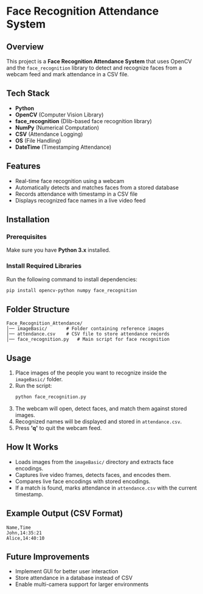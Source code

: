# Face Recognition Attendance System

## Overview
This project is a **Face Recognition Attendance System** that uses OpenCV and the `face_recognition` library to detect and recognize faces from a webcam feed and mark attendance in a CSV file.

## Tech Stack
- **Python**
- **OpenCV** (Computer Vision Library)
- **face_recognition** (Dlib-based face recognition library)
- **NumPy** (Numerical Computation)
- **CSV** (Attendance Logging)
- **OS** (File Handling)
- **DateTime** (Timestamping Attendance)

## Features
- Real-time face recognition using a webcam
- Automatically detects and matches faces from a stored database
- Records attendance with timestamp in a CSV file
- Displays recognized face names in a live video feed

## Installation
### Prerequisites
Make sure you have **Python 3.x** installed.

### Install Required Libraries
Run the following command to install dependencies:
```bash
pip install opencv-python numpy face_recognition
```

## Folder Structure
```
Face_Recognition_Attendance/
│── imageBasic/       # Folder containing reference images
│── attendance.csv    # CSV file to store attendance records
│── face_recognition.py   # Main script for face recognition
```

## Usage
1. Place images of the people you want to recognize inside the `imageBasic/` folder.
2. Run the script:
   ```bash
   python face_recognition.py
   ```
3. The webcam will open, detect faces, and match them against stored images.
4. Recognized names will be displayed and stored in `attendance.csv`.
5. Press **'q'** to quit the webcam feed.

## How It Works
- Loads images from the `imageBasic/` directory and extracts face encodings.
- Captures live video frames, detects faces, and encodes them.
- Compares live face encodings with stored encodings.
- If a match is found, marks attendance in `attendance.csv` with the current timestamp.

## Example Output (CSV Format)
```
Name,Time
John,14:35:21
Alice,14:40:10
```

## Future Improvements
- Implement GUI for better user interaction
- Store attendance in a database instead of CSV
- Enable multi-camera support for larger environments



